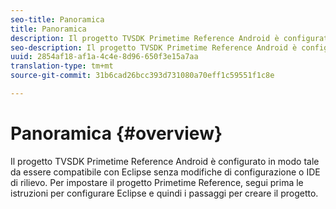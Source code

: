 ```yaml
---
seo-title: Panoramica
title: Panoramica
description: Il progetto TVSDK Primetime Reference Android è configurato in modo tale da essere compatibile con Eclipse senza modifiche di configurazione o IDE di rilievo.
seo-description: Il progetto TVSDK Primetime Reference Android è configurato in modo tale da essere compatibile con Eclipse senza modifiche di configurazione o IDE di rilievo.
uuid: 2854af18-af1a-4c4e-8d96-650f3e15a7aa
translation-type: tm+mt
source-git-commit: 31b6cad26bcc393d731080a70eff1c59551f1c8e

---
```



# Panoramica {#overview}

Il progetto TVSDK Primetime Reference Android è configurato in modo tale da essere compatibile con Eclipse senza modifiche di configurazione o IDE di rilievo. Per impostare il progetto Primetime Reference, segui prima le istruzioni per configurare Eclipse e quindi i passaggi per creare il progetto.
